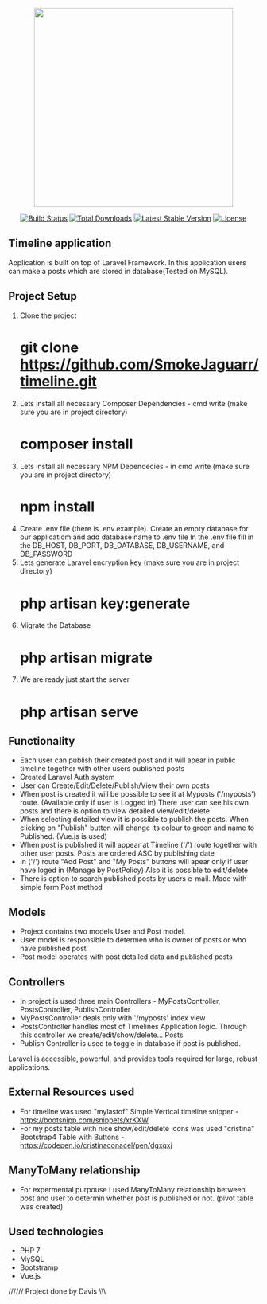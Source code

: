 <p align="center"><img src="https://res.cloudinary.com/dtfbvvkyp/image/upload/v1566331377/laravel-logolockup-cmyk-red.svg" width="400"></p>

<p align="center">
<a href="https://travis-ci.org/laravel/framework"><img src="https://travis-ci.org/laravel/framework.svg" alt="Build Status"></a>
<a href="https://packagist.org/packages/laravel/framework"><img src="https://poser.pugx.org/laravel/framework/d/total.svg" alt="Total Downloads"></a>
<a href="https://packagist.org/packages/laravel/framework"><img src="https://poser.pugx.org/laravel/framework/v/stable.svg" alt="Latest Stable Version"></a>
<a href="https://packagist.org/packages/laravel/framework"><img src="https://poser.pugx.org/laravel/framework/license.svg" alt="License"></a>
</p>

## Timeline application

Application is built on top of Laravel Framework. In this application users can make a posts which are stored in database(Tested on MySQL).

## Project Setup

1. Clone the project
    # git clone https://github.com/SmokeJaguarr/timeline.git
2. Lets install all necessary Composer Dependencies - cmd write (make sure you are in project directory)
    # composer install
3. Lets install all necessary NPM Dependecies - in cmd write (make sure you are in project directory)
    # npm install
4. Create .env file (there is .env.example).
   Create an empty database for our applicatiom and add database name to .env file
   In the .env file fill in the DB_HOST, DB_PORT, DB_DATABASE, DB_USERNAME, and DB_PASSWORD
5. Lets generate Laravel encryption key (make sure you are in project directory)
    # php artisan key:generate
6. Migrate the Database
    # php artisan migrate
7. We are ready just start the server
    # php artisan serve

## Functionality

-   Each user can publish their created post and it will apear in public timeline together with other users published posts
-   Created Laravel Auth system
-   User can Create/Edit/Delete/Publish/View their own posts
-   When post is created it will be possible to see it at Myposts ('/myposts') route. (Available only if user is Logged in) There user can see his own posts and there is option to view detailed view/edit/delete
-   When selecting detailed view it is possible to publish the posts. When clicking on "Publish" button will change its colour to green and name to Published. (Vue.js is used)
-   When post is published it will appear at Timeline ('/') route together with other user posts. Posts are ordered ASC by publishing date
-   In ('/') route "Add Post" and "My Posts" buttons will apear only if user have loged in (Manage by PostPolicy)
    Also it is possible to edit/delete
-   There is option to search published posts by users e-mail. Made with simple form Post method

## Models

-   Project contains two models User and Post model.
-   User model is responsible to determen who is owner of posts or who have published post
-   Post model operates with post detailed data and published posts

## Controllers

-   In project is used three main Controllers - MyPostsController, PostsController, PublishController
-   MyPostsController deals only with '/myposts' index view
-   PostsController handles most of Timelines Application logic. Through this controller we create/edit/show/delete... Posts
-   Publish Controller is used to toggle in database if post is published.

Laravel is accessible, powerful, and provides tools required for large, robust applications.

## External Resources used

-   For timeline was used "mylastof" Simple Vertical timeline snipper - https://bootsnipp.com/snippets/xrKXW
-   For my posts table with nice show/edit/delete icons was used "cristina" Bootstrap4 Table with Buttons - https://codepen.io/cristinaconacel/pen/dgxqxj

## ManyToMany relationship

-   For expermental purpouse I used ManyToMany relationship between post and user to determin whether post is published or not. (pivot table was created)

## Used technologies

-   PHP 7
-   MySQL
-   Bootstramp
-   Vue.js

////// Project done by Davis \\\\\\
